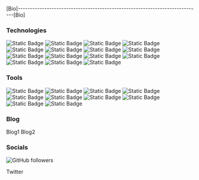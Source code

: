 [Bio]----------------------------------------------------------------------------[Bio]

### Technologies
![Static Badge](https://img.shields.io/badge/HTML-%23E34F26?logo=html5&logoColor=black&labelColor=%23E34F26&color=black)
![Static Badge](https://img.shields.io/badge/CSS-%23663399?logo=css&logoColor=black&labelColor=%23663399&color=black)
![Static Badge](https://img.shields.io/badge/JavaScript-%23F7DF1E?logo=JavaScript&logoColor=black&labelColor=%23F7DF1E&color=black)
![Static Badge](https://img.shields.io/badge/Bootstrap-%237952B3?logo=bootstrap&logoColor=black&labelColor=%237952B3&color=black)
![Static Badge](https://img.shields.io/badge/Spring%20Boot-%236DB33F?logo=Spring%20Boot&logoColor=black&labelColor=%236DB33F&color=black)
![Static Badge](https://img.shields.io/badge/JUnit-%2325A162?logo=JUNIT5&logoColor=black&labelColor=%2325A162&color=black)
![Static Badge](https://img.shields.io/badge/Spring%20MVC-%236DB33F?logo=Spring&logoColor=black&labelColor=%236DB33F&color=black)
![Static Badge](https://img.shields.io/badge/MySQL-%234479A1?logo=MySQL&logoColor=black&labelColor=%234479A1&color=black)
![Static Badge](https://img.shields.io/badge/REST%20API-%20%234287f5?logo=pcgamingwiki&logoColor=black&labelColor=%20%234287f5&color=black)
![Static Badge](https://img.shields.io/badge/Redux-%23764ABC?logo=redux&logoColor=black&labelColor=%23764ABC&color=black)
![Static Badge](https://img.shields.io/badge/Webpack-%238DD6F9?logo=webpack&logoColor=black&labelColor=%238DD6F9&color=black)
![Static Badge](https://img.shields.io/badge/React-%2361DAFB?logo=react&logoColor=black&labelColor=%2361DAFB&color=black)
![Static Badge](https://img.shields.io/badge/Spring%20Security-%236DB33F?logo=Spring%20Security&logoColor=black&labelColor=%236DB33F&color=black)
![Static Badge](https://img.shields.io/badge/Spring-%236DB33F?logo=Spring&logoColor=black&labelColor=%236DB33F&color=black)
![Static Badge](https://img.shields.io/badge/Spring%20Data%20JPA-%236DB33F?logo=Spring&logoColor=black&labelColor=%236DB33F&color=black)

### Tools
![Static Badge](https://img.shields.io/badge/OpenAI-%23412991?logo=OpenAI&logoColor=black&labelColor=%23412991&color=black)
![Static Badge](https://img.shields.io/badge/Gemini-%238E75B2?logo=Google%20Gemini&logoColor=black&labelColor=%238E75B2&color=black)
![Static Badge](https://img.shields.io/badge/Github%20Copilot-black?logo=Github%20Copilot&logoColor=white&labelColor=grey&color=black)
![Static Badge](https://img.shields.io/badge/Web3-%23F16822?logo=web3.js&logoColor=black&labelColor=%23F16822&color=black)
![Static Badge](https://img.shields.io/badge/Docker-%232496ED?logo=Docker&logoColor=black&labelColor=%232496ED&color=black)
![Static Badge](https://img.shields.io/badge/Kubernetes-%23326CE5?logo=Kubernetes&logoColor=black&labelColor=%23326CE5&color=black)
![Static Badge](https://img.shields.io/badge/PWA-%235A0FC8?logo=PWA&logoColor=black&labelColor=%235A0FC8&color=black)
![Static Badge](https://img.shields.io/badge/CI%2FCD-%230DBD8B?logo=elegoo&logoColor=black&labelColor=%230DBD8B&color=black)
![Static Badge](https://img.shields.io/badge/DevOps-%2320A6C9?logo=apachesuperset&logoColor=black&labelColor=%2320A6C9&color=black)
![Static Badge](https://img.shields.io/badge/BLOCKCHAIN-%23F0B90B?logo=bnbchain&logoColor=black&labelColor=%23F0B90B&color=black)


























### Blog
Blog1
Blog2

### Socials
![GitHub followers](https://img.shields.io/github/followers/sparshchaudhari)

Twitter
